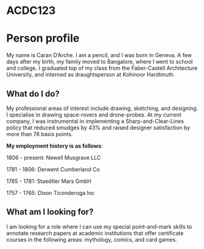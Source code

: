# ACDC123

# Person profile
My name is Caran D’Arche. I am a pencil, and I was born in Geneva. 
A few days after my birth, my family moved to Bangalore, where I went to school and college. I graduated top of my class from the Faber-Castell Architecture University, and interned as draughtsperson at Kohinoor Hardtmuth.

## What do I do?
My professional areas of interest include drawing, sketching, and designing. I specialise in drawing space-rovers and drone-probes.
At my current company, I was instrumental in implementing a Sharp-and-Clear-Lines policy that reduced smudges by 43% and raised designer satisfaction by more than 78 basis points.

**My employment history is as follows**:

1806 - present: Newell Musgrave LLC

1781 - 1806: Derwent Cumberland Co

1765 - 1781: Staedtler Mars GmbH

1757 - 1765: Dixon Ticonderoga Inc

## What am I looking for?
I am looking for a role where I can use my special point-and-mark skills to annotate research papers at academic institutions that offer certificate courses in the following areas: mythology, comics, and card games.
